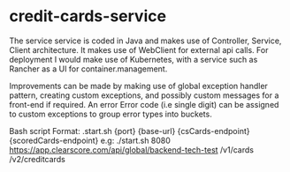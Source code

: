 # credit-cards-service

The service service is coded in Java and makes use of Controller, Service, Client architecture.
It makes use of WebClient for external api calls.
For deployment I would make use of Kubernetes, with a service such as Rancher as a UI for container.management.

Improvements can be made by making use of global exception handler pattern, creating custom exceptions, and possibly custom messages for a front-end if required. An error Error code (i.e single digit) can be assigned to custom exceptions to group error types into buckets.

Bash script
Format:
.start.sh {port} {base-url} {csCards-endpoint} {scoredCards-endpoint}
e.g:
./start.sh 8080 https://app.clearscore.com/api/global/backend-tech-test /v1/cards /v2/creditcards
